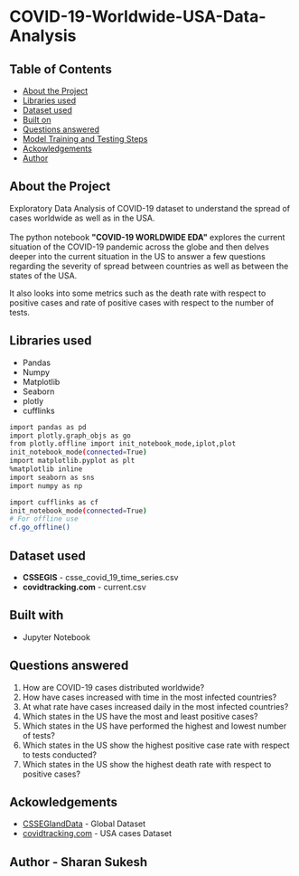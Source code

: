 # COVID-19-Worldwide-USA-Data-Analysis

<!-- TABLE OF CONTENTS -->
## Table of Contents

* [About the Project](#about-the-project)
* [Libraries used](#libraries-used)
* [Dataset used](#dataset-used)
* [Built on](#built-on)
* [Questions answered](#questions-answered)
* [Model Training and Testing Steps](#model-training-and-testing-steps)
* [Ackowledgements](#ackowledgements)
* [Author](#author)


## About the Project 
Exploratory Data Analysis of COVID-19 dataset to understand the spread of cases worldwide as well as in the USA. </br></br>
The python notebook __"COVID-19 WORLDWIDE EDA"__ explores the current situation of the COVID-19 pandemic across the globe and then delves deeper into the current situation in the US to answer a few questions regarding the severity of spread between countries as well as between the states of the USA. 

It also looks into some metrics such as the death rate with respect to positive cases and rate of positive cases with respect to the number of tests. 

## Libraries used 
* Pandas
* Numpy
* Matplotlib
* Seaborn
* plotly
* cufflinks

```bash
import pandas as pd
import plotly.graph_objs as go 
from plotly.offline import init_notebook_mode,iplot,plot
init_notebook_mode(connected=True) 
import matplotlib.pyplot as plt
%matplotlib inline
import seaborn as sns
import numpy as np

import cufflinks as cf
init_notebook_mode(connected=True)
# For offline use
cf.go_offline()
```

## Dataset used 
* __CSSEGIS__ - csse_covid_19_time_series.csv
* __covidtracking.com__ - current.csv

## Built with
* Jupyter Notebook

## Questions answered 
1. How are COVID-19 cases distributed worldwide?
2. How have cases increased with time in the most infected countries?
3. At what rate have cases increased daily in the most infected countries?
4. Which states in the US have the most and least positive cases?
5. Which states in the US have performed the highest and lowest number of tests?
6. Which states in the US show the highest positive case rate with respect to tests conducted?
7. Which states in the US show the highest death rate with respect to positive cases?

## Ackowledgements
* <a href='https://github.com/CSSEGISandData/COVID-19'>CSSEGIandData</a> - Global Dataset
* <a href='https://covidtracking.com'>covidtracking.com</a> - USA cases Dataset

## Author - Sharan Sukesh




